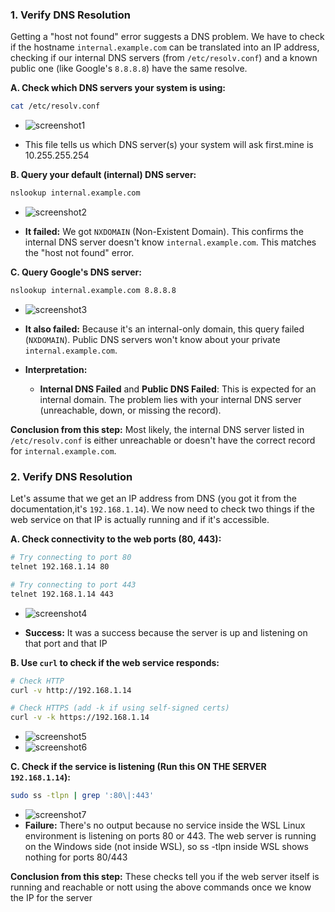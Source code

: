 ### 1. Verify DNS Resolution

Getting a "host not found" error suggests a DNS problem. We have to check if the hostname `internal.example.com` can be translated into an IP address, checking if our internal DNS servers (from `/etc/resolv.conf`) and a known public one (like Google's `8.8.8.8`) have the same resolve.

**A. Check which DNS servers your system is using:**

```bash
cat /etc/resolv.conf
```

* ![screenshot1](https://github.com/user-attachments/assets/0fc02307-1d5a-47f8-a026-d049087e9051)

* This file tells us which DNS server(s) your system will ask first.mine is 10.255.255.254

**B. Query your default (internal) DNS server:**

```bash
nslookup internal.example.com
```

* ![screenshot2](https://github.com/user-attachments/assets/e31f4133-7d6e-4d54-aaae-e4f8100fe215)

* **It failed:** We got `NXDOMAIN` (Non-Existent Domain). This confirms the internal DNS server doesn't know `internal.example.com`. This matches the "host not found" error.

**C. Query Google's DNS server:**

```bash
nslookup internal.example.com 8.8.8.8
```

* ![screenshot3](https://github.com/user-attachments/assets/1e922b48-ef64-4116-b3c1-e7583d257a75)

* **It also failed:** Because it's an internal-only domain, this query failed (`NXDOMAIN`). Public DNS servers won't know about your private `internal.example.com`.
* **Interpretation:**
    * **Internal DNS Failed** and **Public DNS Failed**: This is expected for an internal domain. The problem lies with your internal DNS server (unreachable, down, or missing the record).


**Conclusion from this step:** Most likely, the internal DNS server listed in `/etc/resolv.conf` is either unreachable or doesn't have the correct record for `internal.example.com`.


### 2. Verify DNS Resolution
Let's assume that we get an IP address from DNS (you got it from the documentation,it's `192.168.1.14`). We now need to check two things if the web service on that IP is actually running and if it's accessible.

**A. Check connectivity to the web ports (80, 443):**

```bash
# Try connecting to port 80
telnet 192.168.1.14 80

# Try connecting to port 443 
telnet 192.168.1.14 443
```

* ![screenshot4](https://github.com/user-attachments/assets/86224a5a-d94d-41e9-be5d-52c5c44d1f62)

* **Success:** It was a success because the server is up and listening on that port and that IP

**B. Use `curl` to check if the web service responds:**

```bash
# Check HTTP
curl -v http://192.168.1.14

# Check HTTPS (add -k if using self-signed certs)
curl -v -k https://192.168.1.14
```

* ![screenshot5](https://github.com/user-attachments/assets/bbb8df08-4cc5-4435-a125-52f657478472)
* ![screenshot6](https://github.com/user-attachments/assets/0e7ab57a-0089-470c-a476-0e4ade6e7a46)


**C. Check if the service is listening (Run this ON THE SERVER `192.168.1.14`):**

```bash
sudo ss -tlpn | grep ':80\|:443'
```

* ![screenshot7](https://github.com/user-attachments/assets/aa30413c-7819-4cdd-b67d-18d55c545f2a)
* **Failure:** There's no output because no service inside the WSL Linux environment is listening on ports 80 or 443. The web server is running on the Windows side (not inside WSL), so ss -tlpn inside WSL shows nothing for ports 80/443

**Conclusion from this step:** These checks tell you if the web server itself is running and reachable or nott using the above commands once we know the IP for the server
